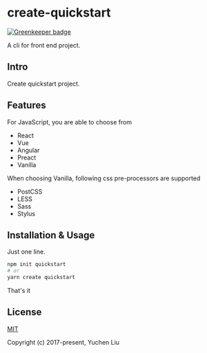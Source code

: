 # create-quickstart

[![Greenkeeper badge](https://badges.greenkeeper.io/liuyuchenzh/y-cli.svg)](https://greenkeeper.io/)

A cli for front end project.

## Intro

Create quickstart project.

## Features

For JavaScript, you are able to choose from

- React
- Vue
- Angular
- Preact
- Vanilla

When choosing Vanilla, following css pre-processors are supported

- PostCSS
- LESS
- Sass
- Stylus

## Installation & Usage

Just one line.

```bash
npm init quickstart
# or
yarn create quickstart
```

That's it

## License

[MIT](http://opensource.org/licenses/MIT)

Copyright (c) 2017-present, Yuchen Liu

